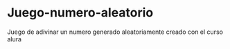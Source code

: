 # Juego-numero-aleatorio
Juego de adivinar un numero generado aleatoriamente creado con el curso alura
